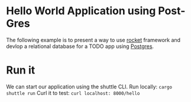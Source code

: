 # Hello World Application using Post-Gres
The following example is to present a way to use [rocket](https://rocket.rs/v0.4/guide/introduction/) framework and devlop a relational database for a TODO app using [Postgres](https://www.postgresql.org/docs/).

# Run it 
We can start our application using the shuttle CLI.
Run locally: `cargo shuttle run`
Curl it to test: `curl localhost: 8000/hello`